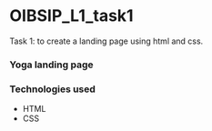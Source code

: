 # OIBSIP_L1_task1
Task 1: to create a landing page using html and css.

### Yoga landing page

### Technologies used
- HTML
- CSS
